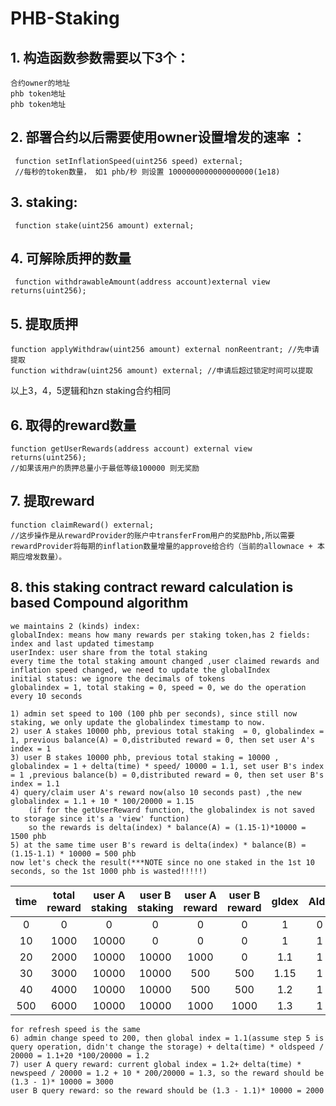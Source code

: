 # PHB-Staking

## 1. 构造函数参数需要以下3个：

    合约owner的地址
    phb token地址
    phb token地址

 ## 2. 部署合约以后需要使用owner设置增发的速率 ：
```
 function setInflationSpeed(uint256 speed) external;
 //每秒的token数量， 如1 phb/秒 则设置 1000000000000000000(1e18)
```

 ## 3. staking:
```
 function stake(uint256 amount) external;
```

 ## 4. 可解除质押的数量
     function withdrawableAmount(address account)external view returns(uint256);

## 5. 提取质押
    function applyWithdraw(uint256 amount) external nonReentrant; //先申请提取
    function withdraw(uint256 amount) external; //申请后超过锁定时间可以提取

以上3，4，5逻辑和hzn staking合约相同

## 6. 取得的reward数量
    function getUserRewards(address account) external view returns(uint256);
    //如果该用户的质押总量小于最低等级100000 则无奖励    

## 7. 提取reward
    function claimReward() external;
    //这步操作是从rewardProvider的账户中transferFrom用户的奖励Phb,所以需要rewardProvider将每期的inflation数量增量的approve给合约（当前的allownace + 本期应增发数量）。	

## 8. this staking contract reward calculation is based Compound algorithm
    we maintains 2 (kinds) index:
    globalIndex: means how many rewards per staking token,has 2 fields: index and last updated timestamp
    userIndex: user share from the total staking
    every time the total staking amount changed ,user claimed rewards and inflation speed changed, we need to update the globalIndex
    initial status: we ignore the decimals of tokens 
    globalindex = 1, total staking = 0, speed = 0, we do the operation every 10 seconds
    
    1) admin set speed to 100 (100 phb per seconds), since still now staking, we only update the globalindex timestamp to now.
    2) user A stakes 10000 phb, previous total staking  = 0, globalindex = 1, previous balance(A) = 0,distributed reward = 0, then set user A's index = 1
    3) user B stakes 10000 phb, previous total staking = 10000 , globalindex = 1 + delta(time) * speed/ 10000 = 1.1, set user B's index = 1 ,previous balance(b) = 0,distributed reward = 0, then set user B's index = 1.1
    4) query/claim user A's reward now(also 10 seconds past) ,the new globalindex = 1.1 + 10 * 100/20000 = 1.15
        (if for the getUserReward function, the globalindex is not saved to storage since it's a 'view' function)   
        so the rewards is delta(index) * balance(A) = (1.15-1)*10000 = 1500 phb    
    5) at the same time user B's reward is delta(index) * balance(B) = (1.15-1.1) * 10000 = 500 phb
    now let's check the result(***NOTE since no one staked in the 1st 10 seconds, so the 1st 1000 phb is wasted!!!!!)


| time | total reward | user A staking | user B staking | user A reward | user B reward | gIdex | AIdx | BIdx|
|:----:|:----:| :----: |:----: | :----: | :----: |:----: | :----: | :----: |
| 0 | 0 | 0 |0 | 0 | 0 |1 | 0 | 0 |
| 10 | 1000 | 10000 |0 | 0 | 0 |1 | 1 | 0 |
| 20 | 2000 | 10000 |10000 | 1000 | 0 |1.1 | 1 | 1.1 |
| 30 | 3000 | 10000 |10000 | 500 | 500 |1.15 | 1 | 1.1 |
| 40 | 4000 | 10000 |10000 | 500 | 500 |1.2 | 1 | 1.1 |
| 500 | 6000 | 10000 |10000 | 1000 | 1000 |1.3 | 1 | 1.1 |


    for refresh speed is the same
    6) admin change speed to 200, then global index = 1.1(assume step 5 is query operation, didn't change the storage) + delta(time) * oldspeed / 20000 = 1.1+20 *100/20000 = 1.2
    7) user A query reward: current global index = 1.2+ delta(time) * newspeed / 20000 = 1.2 + 10 * 200/20000 = 1.3, so the reward should be (1.3 - 1)* 10000 = 3000
    user B query reward: so the reward should be (1.3 - 1.1)* 10000 = 2000